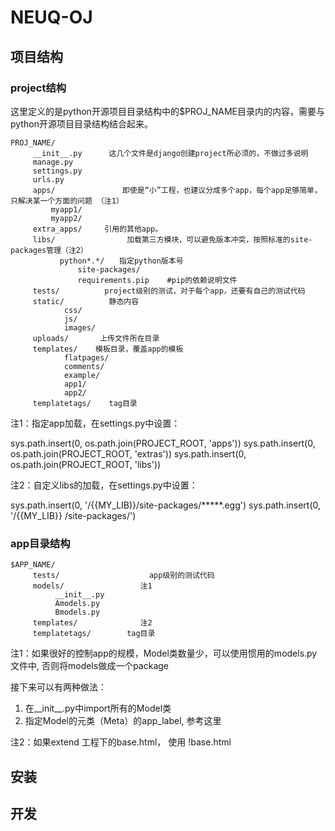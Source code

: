 # NEUQ-OJ

## 项目结构

### project结构

这里定义的是python开源项目目录结构中的$PROJ_NAME目录内的内容，需要与python开源项目目录结构结合起来。

```
PROJ_NAME/
     __init__.py      这几个文件是django创建project所必须的，不做过多说明
     manage.py
     settings.py
     urls.py
     apps/               即使是“小”工程，也建议分成多个app，每个app足够简单，只解决某一个方面的问题 （注1）
         myapp1/
         myapp2/
     extra_apps/     引用的其他app。
     libs/                加载第三方模块，可以避免版本冲突，按照标准的site-packages管理（注2）
           python*.*/　　指定python版本号
               site-packages/
               requirements.pip    #pip的依赖说明文件
     tests/          project级别的测试，对于每个app，还要有自己的测试代码
     static/          静态内容
            css/
            js/
            images/
     uploads/       上传文件所在目录
     templates/    模板目录，覆盖app的模板
            flatpages/
            comments/
            example/
            app1/
            app2/
     templatetags/    tag目录
```

注1：指定app加载，在settings.py中设置：

sys.path.insert(0, os.path.join(PROJECT_ROOT, 'apps'))
sys.path.insert(0, os.path.join(PROJECT_ROOT, 'extras'))
sys.path.insert(0, os.path.join(PROJECT_ROOT, 'libs'))

注2：自定义libs的加载，在settings.py中设置：

sys.path.insert(0, '/{{MY_LIB)}/site-packages/*****.egg')
sys.path.insert(0, '/{{MY_LIB}} /site-packages/')

### app目录结构

```
$APP_NAME/
     tests/                    app级别的测试代码
     models/                 注1
          __init__.py
          Amodels.py
          Bmodels.py
     templates/              注2
     templatetags/        tag目录
```

注1：如果很好的控制app的规模，Model类数量少，可以使用惯用的models.py文件中, 否则将models做成一个package

接下来可以有两种做法：

1. 在__init__.py中import所有的Model类
2. 指定Model的元类（Meta）的app_label, 参考这里

注2：如果extend 工程下的base.html， 使用 !base.html

## 安装

## 开发